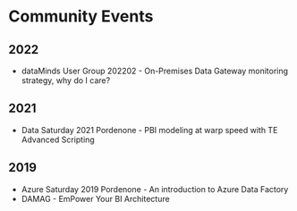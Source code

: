 # Community Events
## 2022
- dataMinds User Group 202202 - On-Premises Data Gateway monitoring strategy, why do I care?
## 2021
- Data Saturday 2021 Pordenone - PBI modeling at warp speed with TE Advanced Scripting
## 2019
- Azure Saturday 2019 Pordenone - An introduction to Azure Data Factory
- DAMAG - EmPower Your BI Architecture
